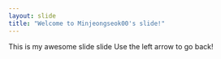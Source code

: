```yaml
---
layout: slide
title: "Welcome to Minjeongseok00's slide!"
---
```

This is my awesome slide slide
Use the left arrow to go back!
